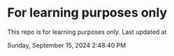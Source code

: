 # For learning purposes only
This repo is for learning purposes only.
Last updated at

Sunday, September 15, 2024 2:48:40 PM

